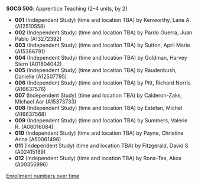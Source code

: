 **SOCG 500**: Apprentice Teaching (2–4 units, by 2)

- **001** (Independent Study) (time and location TBA) by Kenworthy, Lane A. (A12510558)
- **002** (Independent Study) (time and location TBA) by Pardo Guerra, Juan Pablo (A13272392)
- **003** (Independent Study) (time and location TBA) by Sutton, April Marie (A15366791)
- **004** (Independent Study) (time and location TBA) by Goldman, Harvey Stern (A01804042)
- **005** (Independent Study) (time and location TBA) by Raudenbush, Danielle (A12507795)
- **006** (Independent Study) (time and location TBA) by Pitt, Richard Norris (A16637576)
- **007** (Independent Study) (time and location TBA) by Calderon-Zaks, Michael Aar (A15373733)
- **008** (Independent Study) (time and location TBA) by Estefan, Michel (A16637568)
- **009** (Independent Study) (time and location TBA) by Summers, Valerie R. (A08016084)
- **010** (Independent Study) (time and location TBA) by Payne, Christine Anna (A50061496)
- **011** (Independent Study) (time and location TBA) by Fitzgerald, David S (A02415189)
- **012** (Independent Study) (time and location TBA) by Rona-Tas, Akos (A00356996)

[Enrollment numbers over time](./SOCG500.tsv)
